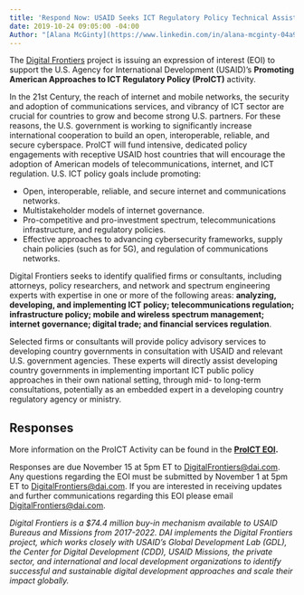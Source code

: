 ```yaml
---
title: 'Respond Now: USAID Seeks ICT Regulatory Policy Technical Assistance Services'
date: 2019-10-24 09:05:00 -04:00
Author: "[Alana McGinty](https://www.linkedin.com/in/alana-mcginty-04a91657/)"
---
```


The [Digital Frontiers](https://www.dai.com/our-work/projects/worldwide-digital-frontiers-df) project is issuing an expression of interest (EOI) to support the U.S. Agency for International Development (USAID)’s **Promoting American Approaches to ICT Regulatory Policy (ProICT)** activity. 

In the 21st Century, the reach of internet and mobile networks, the security and adoption of communications services, and vibrancy of ICT sector are crucial for countries to grow and become strong U.S. partners. For these reasons, the U.S. government is working to significantly increase international cooperation to build an open, interoperable, reliable, and secure cyberspace. ProICT will fund intensive, dedicated policy engagements with receptive USAID host countries that will encourage the adoption of American models of telecommunications, internet, and ICT regulation. U.S. ICT policy goals include promoting:

* Open, interoperable, reliable, and secure internet and communications networks.
* Multistakeholder models of internet governance.
* Pro-competitive and pro-investment spectrum, telecommunications infrastructure, and regulatory policies.
* Effective approaches to advancing cybersecurity frameworks, supply chain policies (such as for 5G), and regulation of communications networks.

Digital Frontiers seeks to identify qualified firms or consultants, including attorneys, policy researchers, and network and spectrum engineering experts with expertise in one or more of the following areas: **analyzing, developing, and implementing ICT policy; telecommunications regulation; infrastructure policy; mobile and wireless spectrum management; internet governance; digital trade; and financial services regulation**.

Selected firms or consultants will provide policy advisory services to developing country governments in consultation with USAID and relevant U.S. government agencies. These experts will directly assist developing country governments in implementing important ICT public policy approaches in their own national setting, through mid- to long-term consultations, potentially as an embedded expert in a developing country regulatory agency or ministry.

## Responses

More information on the ProICT Activity can be found in the **[ProICT EOI](https://drive.google.com/file/d/1t4FUXOswOOB5COO8QEh6eH905MAQ67w3/view?usp=sharing).**

Responses are due November 15 at 5pm ET to [DigitalFrontiers@dai.com](mailto:DigitalFrontiers@dai.com). Any questions regarding the EOI must be submitted by November 1 at 5pm ET to [DigitalFrontiers@dai.com](mailto:DigitalFrontiers@dai.com). If you are interested in receiving updates and further communications regarding this EOI please email [DigitalFrontiers@dai.com](mailto:DigitalFrontiers@dai.com).

*Digital Frontiers is a $74.4 million buy-in mechanism available to USAID Bureaus and Missions from 2017-2022. DAI implements the Digital Frontiers project, which works closely with USAID’s Global Development Lab (GDL), the Center for Digital Development (CDD), USAID Missions, the private sector, and international and local development organizations to identify successful and sustainable digital development approaches and scale their impact globally.*